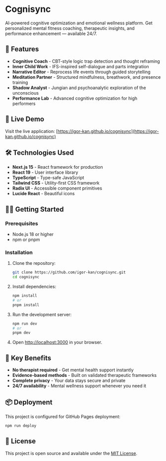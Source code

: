 # Cognisync

AI-powered cognitive optimization and emotional wellness platform. Get personalized mental fitness coaching, therapeutic insights, and performance enhancement — available 24/7.

## 🧠 Features

- **Cognitive Coach** - CBT-style logic trap detection and thought reframing
- **Inner Child Work** - IFS-inspired self-dialogue and parts integration
- **Narrative Editor** - Reprocess life events through guided storytelling
- **Meditation Partner** - Structured mindfulness, breathwork, and presence training
- **Shadow Analyst** - Jungian and psychoanalytic exploration of the unconscious
- **Performance Lab** - Advanced cognitive optimization for high performers

## 🚀 Live Demo

Visit the live application: [https://igor-kan.github.io/cognisync](https://igor-kan.github.io/cognisync)

## 🛠️ Technologies Used

- **Next.js 15** - React framework for production
- **React 19** - User interface library
- **TypeScript** - Type-safe JavaScript
- **Tailwind CSS** - Utility-first CSS framework
- **Radix UI** - Accessible component primitives
- **Lucide React** - Beautiful icons

## 🏃‍♂️ Getting Started

### Prerequisites
- Node.js 18 or higher
- npm or pnpm

### Installation

1. Clone the repository:
   ```bash
   git clone https://github.com/igor-kan/cognisync.git
   cd cognisync
   ```

2. Install dependencies:
   ```bash
   npm install
   # or
   pnpm install
   ```

3. Run the development server:
   ```bash
   npm run dev
   # or
   pnpm dev
   ```

4. Open [http://localhost:3000](http://localhost:3000) in your browser.

## 🎯 Key Benefits

- **No therapist required** - Get mental health support instantly
- **Evidence-based methods** - Built on validated therapeutic frameworks
- **Complete privacy** - Your data stays secure and private
- **24/7 availability** - Mental wellness support whenever you need it

## 📦 Deployment

This project is configured for GitHub Pages deployment:

```bash
npm run deploy
```

## 📄 License

This project is open source and available under the [MIT License](LICENSE). 